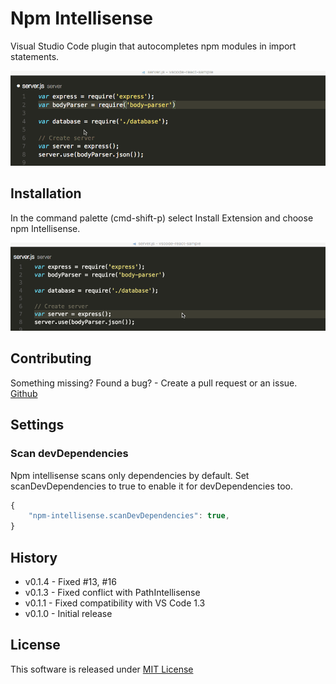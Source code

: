 # Npm Intellisense
Visual Studio Code plugin that autocompletes npm modules in import statements.

![auto complete](/images/auto_complete.gif)

## Installation
In the command palette (cmd-shift-p) select Install Extension and choose npm Intellisense.

![install](/images/npm_install.gif)

## Contributing
Something missing? Found a bug? - Create a pull request or an issue.
[Github](https://github.com/ChristianKohler/NpmIntellisense)

## Settings
### Scan devDependencies
Npm intellisense scans only dependencies by default. Set scanDevDependencies to true to enable it for devDependencies too.

```javascript
{
	"npm-intellisense.scanDevDependencies": true,
}
```

## History
* v0.1.4 - Fixed #13, #16
* v0.1.3 - Fixed conflict with PathIntellisense
* v0.1.1 - Fixed compatibility with VS Code 1.3
* v0.1.0 - Initial release 

## License
This software is released under [MIT License](http://www.opensource.org/licenses/mit-license.php)
